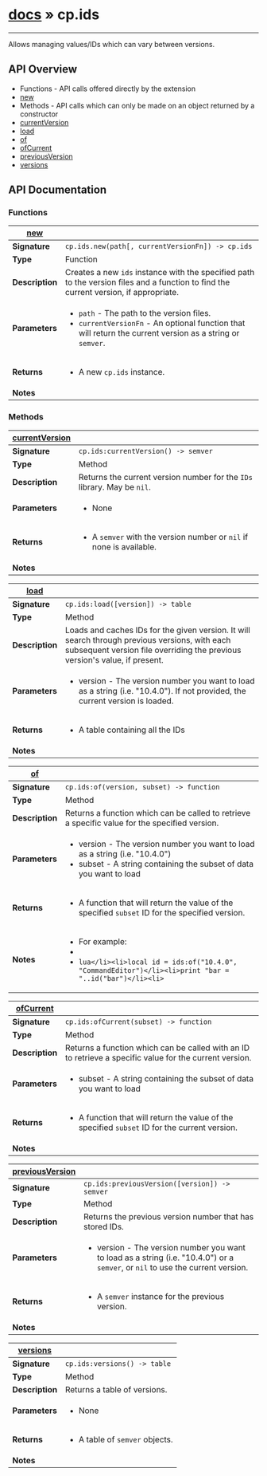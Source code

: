 # [docs](index.md) » cp.ids
---

Allows managing values/IDs which can vary between versions.

## API Overview
* Functions - API calls offered directly by the extension
 * [new](#new)
* Methods - API calls which can only be made on an object returned by a constructor
 * [currentVersion](#currentVersion)
 * [load](#load)
 * [of](#of)
 * [ofCurrent](#ofCurrent)
 * [previousVersion](#previousVersion)
 * [versions](#versions)

## API Documentation

### Functions

| [new](#new)         |                                                                                     |
| --------------------------------------------|-------------------------------------------------------------------------------------|
| **Signature**                               | `cp.ids.new(path[, currentVersionFn]) -> cp.ids`                                                                    |
| **Type**                                    | Function                                                                     |
| **Description**                             | Creates a new `ids` instance with the specified path to the version files and a function to find the current version, if appropriate.                                                                     |
| **Parameters**                              | <ul><li>`path`				- The path to the version files.</li><li>`currentVersionFn`	- An optional function that will return the current version as a string or `semver`.</li></ul> |
| **Returns**                                 | <ul><li>A new `cp.ids` instance.</li></ul>          |
| **Notes**                                   | <ul></ul>                |

### Methods

| [currentVersion](#currentVersion)         |                                                                                     |
| --------------------------------------------|-------------------------------------------------------------------------------------|
| **Signature**                               | `cp.ids:currentVersion() -> semver`                                                                    |
| **Type**                                    | Method                                                                     |
| **Description**                             | Returns the current version number for the `IDs` library. May be `nil`.                                                                     |
| **Parameters**                              | <ul><li>None</li></ul> |
| **Returns**                                 | <ul><li>A `semver` with the version number or `nil` if none is available.</li></ul>          |
| **Notes**                                   | <ul></ul>                |

| [load](#load)         |                                                                                     |
| --------------------------------------------|-------------------------------------------------------------------------------------|
| **Signature**                               | `cp.ids:load([version]) -> table`                                                                    |
| **Type**                                    | Method                                                                     |
| **Description**                             | Loads and caches IDs for the given version. It will search through previous versions, with each subsequent version file overriding the previous version's value, if present.                                                                     |
| **Parameters**                              | <ul><li>version - The version number you want to load as a string (i.e. "10.4.0"). If not provided, the current version is loaded.</li></ul> |
| **Returns**                                 | <ul><li>A table containing all the IDs</li></ul>          |
| **Notes**                                   | <ul></ul>                |

| [of](#of)         |                                                                                     |
| --------------------------------------------|-------------------------------------------------------------------------------------|
| **Signature**                               | `cp.ids:of(version, subset) -> function`                                                                    |
| **Type**                                    | Method                                                                     |
| **Description**                             | Returns a function which can be called to retrieve a specific value for the specified version.                                                                     |
| **Parameters**                              | <ul><li>version - The version number you want to load as a string (i.e. "10.4.0")</li><li>subset - A string containing the subset of data you want to load</li></ul> |
| **Returns**                                 | <ul><li>A function that will return the value of the specified `subset` ID for the specified version.</li></ul>          |
| **Notes**                                   | <ul><li>For example:</li><li></li><li>```lua</li><li>local id = ids:of("10.4.0", "CommandEditor")</li><li>print "bar = "..id("bar")</li><li>```</li></ul>                |

| [ofCurrent](#ofCurrent)         |                                                                                     |
| --------------------------------------------|-------------------------------------------------------------------------------------|
| **Signature**                               | `cp.ids:ofCurrent(subset) -> function`                                                                    |
| **Type**                                    | Method                                                                     |
| **Description**                             | Returns a function which can be called with an ID to retrieve a specific value for the current version.                                                                     |
| **Parameters**                              | <ul><li>subset - A string containing the subset of data you want to load</li></ul> |
| **Returns**                                 | <ul><li>A function that will return the value of the specified `subset` ID for the current version.</li></ul>          |
| **Notes**                                   | <ul></ul>                |

| [previousVersion](#previousVersion)         |                                                                                     |
| --------------------------------------------|-------------------------------------------------------------------------------------|
| **Signature**                               | `cp.ids:previousVersion([version]) -> semver`                                                                    |
| **Type**                                    | Method                                                                     |
| **Description**                             | Returns the previous version number that has stored IDs.                                                                     |
| **Parameters**                              | <ul><li>version		- The version number you want to load as a string (i.e. "10.4.0") or a `semver`, or `nil` to use the current version.</li></ul> |
| **Returns**                                 | <ul><li>A `semver` instance for the previous version.</li></ul>          |
| **Notes**                                   | <ul></ul>                |

| [versions](#versions)         |                                                                                     |
| --------------------------------------------|-------------------------------------------------------------------------------------|
| **Signature**                               | `cp.ids:versions() -> table`                                                                    |
| **Type**                                    | Method                                                                     |
| **Description**                             | Returns a table of versions.                                                                     |
| **Parameters**                              | <ul><li>None</li></ul> |
| **Returns**                                 | <ul><li>A table of `semver` objects.</li></ul>          |
| **Notes**                                   | <ul></ul>                |

